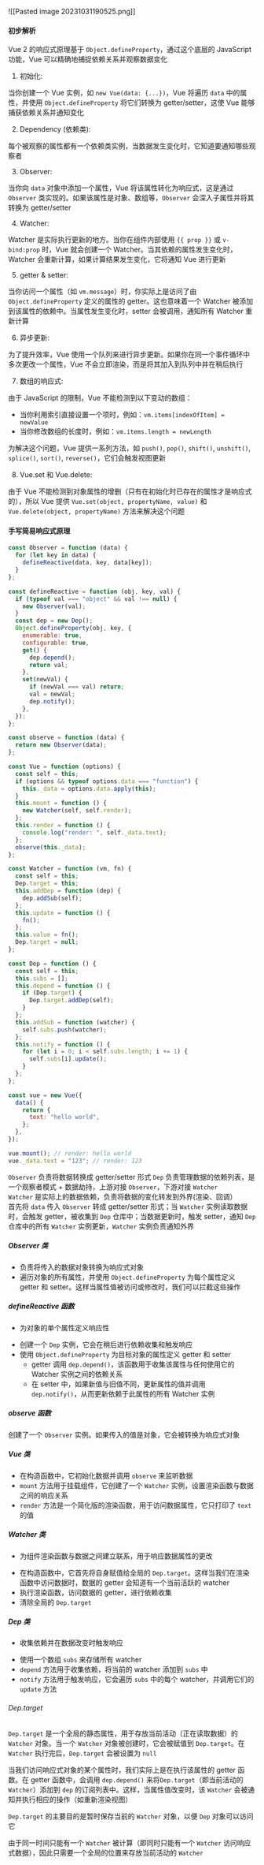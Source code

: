 ![[Pasted image 20231031190525.png]]

#### 初步解析

Vue 2 的响应式原理基于 `Object.defineProperty`，通过这个底层的 JavaScript 功能，Vue 可以精确地捕捉依赖关系并观察数据变化

1. 初始化:

当你创建一个 Vue 实例，如 `new Vue(data: {...})`，Vue 将遍历 `data` 中的属性，并使用 `Object.defineProperty` 将它们转换为 getter/setter，这使 Vue 能够捕获依赖关系并通知变化

2. Dependency (依赖类):

每个被观察的属性都有一个依赖类实例，当数据发生变化时，它知道要通知哪些观察者

3. Observer:

当你向 `data` 对象中添加一个属性，Vue 将该属性转化为响应式，这是通过 `Observer` 类实现的。如果该属性是对象、数组等，`Observer` 会深入子属性并将其转换为 getter/setter

4. Watcher:

Watcher 是实际执行更新的地方。当你在组件内部使用 `{{ prop }}` 或 `v-bind:prop` 时，Vue 就会创建一个 Watcher。当其依赖的属性发生变化时，Watcher 会重新计算，如果计算结果发生变化，它将通知 Vue 进行更新

5. getter & setter:

当你访问一个属性（如 `vm.message`）时，你实际上是访问了由 `Object.defineProperty` 定义的属性的 getter。这也意味着一个 Watcher 被添加到该属性的依赖中。当属性发生变化时，setter 会被调用，通知所有 Watcher 重新计算

6. 异步更新:

为了提升效率，Vue 使用一个队列来进行异步更新。如果你在同一个事件循环中多次更改一个属性，Vue 不会立即渲染，而是将其加入到队列中并在稍后执行

7. 数组的响应式:

由于 JavaScript 的限制，Vue 不能检测到以下变动的数组：

- 当你利用索引直接设置一个项时，例如：`vm.items[indexOfItem] = newValue`
- 当你修改数组的长度时，例如：`vm.items.length = newLength`

为解决这个问题，Vue 提供一系列方法，如 `push()`, `pop()`, `shift()`, `unshift()`, `splice()`, `sort()`, `reverse()`，它们会触发视图更新

8. Vue.set 和 Vue.delete:

由于 Vue 不能检测到对象属性的增删（只有在初始化时已存在的属性才是响应式的），所以 Vue 提供 `Vue.set(object, propertyName, value)` 和 `Vue.delete(object, propertyName)` 方法来解决这个问题

#### 手写简易响应式原理

```JavaScript
const Observer = function (data) {
  for (let key in data) {
    defineReactive(data, key, data[key]);
  }
};

const defineReactive = function (obj, key, val) {
  if (typeof val === "object" && val !== null) {
    new Observer(val);
  }
  const dep = new Dep();
  Object.defineProperty(obj, key, {
    enumerable: true,
    configurable: true,
    get() {
      dep.depend();
      return val;
    },
    set(newVal) {
      if (newVal === val) return;
      val = newVal;
      dep.notify();
    },
  });
};

const observe = function (data) {
  return new Observer(data);
};

const Vue = function (options) {
  const self = this;
  if (options && typeof options.data === "function") {
    this._data = options.data.apply(this);
  }
  this.mount = function () {
    new Watcher(self, self.render);
  };
  this.render = function () {
    console.log("render: ", self._data.text);
  };
  observe(this._data);
};

const Watcher = function (vm, fn) {
  const self = this;
  Dep.target = this;
  this.addDep = function (dep) {
    dep.addSub(self);
  };
  this.update = function () {
    fn();
  };
  this.value = fn();
  Dep.target = null;
};

const Dep = function () {
  const self = this;
  this.subs = [];
  this.depend = function () {
    if (Dep.target) {
      Dep.target.addDep(self);
    }
  };
  this.addSub = function (watcher) {
    self.subs.push(watcher);
  };
  this.notify = function () {
    for (let i = 0; i < self.subs.length; i += 1) {
      self.subs[i].update();
    }
  };
};

const vue = new Vue({
  data() {
    return {
      text: "hello world",
    };
  },
});

vue.mount(); // render: hello world
vue._data.text = "123"; // render: 123
```

`Observer` 负责将数据转换成 getter/setter 形式
`Dep` 负责管理数据的依赖列表，是一个观察者模式 + 数据劫持，上游对接 `Observer`，下游对接 `Watcher`  
`Watcher` 是实际上的数据依赖，负责将数据的变化转发到外界(渲染、回调）  
首先将 `data` 传入 `Observer` 转成 getter/setter 形式；当 `Watcher` 实例读取数据时，会触发 getter，被收集到 `Dep` 仓库中；当数据更新时，触发 setter，通知 `Dep` 仓库中的所有 `Watcher` 实例更新，`Watcher` 实例负责通知外界

##### Observer 类

- 负责将传入的数据对象转换为响应式对象
- 遍历对象的所有属性，并使用 `Object.defineProperty` 为每个属性定义 getter 和 setter。这样当属性值被访问或修改时，我们可以拦截这些操作

##### defineReactive 函数

- 为对象的单个属性定义响应性

* 创建一个 `Dep` 实例，它会在稍后进行依赖收集和触发响应
* 使用 `Object.defineProperty` 为目标对象的属性定义 getter 和 setter
  - getter 调用 `dep.depend()`，该函数用于收集该属性与任何使用它的 Watcher 实例之间的依赖关系
  - 在 setter 中，如果新值与旧值不同，更新属性的值并调用 `dep.notify()`，从而更新依赖于此属性的所有 Watcher 实例

##### observe 函数

创建了一个 `Observer` 实例。如果传入的值是对象，它会被转换为响应式对象

##### Vue 类

- 在构造函数中，它初始化数据并调用 `observe` 来监听数据
- `mount` 方法用于挂载组件，它创建了一个 `Watcher` 实例，设置渲染函数与数据之间的响应关系
- `render` 方法是一个简化版的渲染函数，用于访问数据属性，它只打印了 `text` 的值

##### Watcher 类

- 为组件渲染函数与数据之间建立联系，用于响应数据属性的更改
* 在构造函数中，它首先将自身赋值给全局的 `Dep.target`。这样当我们在渲染函数中访问数据时，数据的 getter 会知道有一个当前活跃的 watcher
* 执行渲染函数，访问数据的 getter，进行依赖收集
* 清除全局的 `Dep.target`

##### Dep 类

- 收集依赖并在数据改变时触发响应

* 使用一个数组 `subs` 来存储所有 watcher
* `depend` 方法用于收集依赖，将当前的 watcher 添加到 `subs` 中
* `notify` 方法用于触发响应，它会遍历 `subs` 中的每个 watcher，并调用它们的 `update` 方法

###### Dep.target

`Dep.target` 是一个全局的静态属性，用于存放当前活动（正在读取数据）的 `Watcher` 对象。当一个 `Watcher` 对象被创建时，它会被赋值到 `Dep.target`。在 `Watcher` 执行完后，`Dep.target` 会被设置为 `null`

当我们访问响应式对象的某个属性时，我们实际上是在执行该属性的 getter 函数。在 getter 函数中，会调用 `dep.depend()` 来将`Dep.target`（即当前活动的 `Watcher`）添加到 `dep` 的订阅列表中。这样，当属性值改变时，该 `Watcher` 会被通知并执行相应的操作（如重新渲染视图）

`Dep.target` 的主要目的是暂时保存当前的 `Watcher` 对象，以便 `Dep` 对象可以访问它

由于同一时间只能有一个 `Watcher` 被计算（即同时只能有一个 `Watcher` 访问响应式数据），因此只需要一个全局的位置来存放当前活动的 `Watcher`

